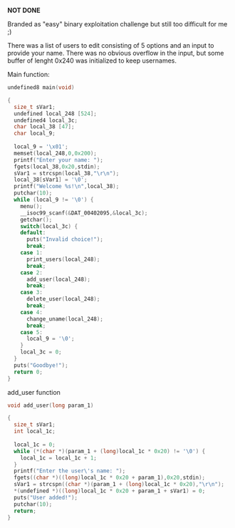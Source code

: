 **NOT DONE**

Branded as "easy" binary exploitation challenge but still too difficult for me ;)

There was a list of users to edit consisting of 5 options and an input to provide your name. There was no obvious overflow in the input, but some buffer of lenght 0x240 was initialized to keep usernames.

Main function:
```c
undefined8 main(void)

{
  size_t sVar1;
  undefined local_248 [524];
  undefined4 local_3c;
  char local_38 [47];
  char local_9;
  
  local_9 = '\x01';
  memset(local_248,0,0x200);
  printf("Enter your name: ");
  fgets(local_38,0x20,stdin);
  sVar1 = strcspn(local_38,"\r\n");
  local_38[sVar1] = '\0';
  printf("Welcome %s!\n",local_38);
  putchar(10);
  while (local_9 != '\0') {
    menu();
    __isoc99_scanf(&DAT_00402095,&local_3c);
    getchar();
    switch(local_3c) {
    default:
      puts("Invalid choice!");
      break;
    case 1:
      print_users(local_248);
      break;
    case 2:
      add_user(local_248);
      break;
    case 3:
      delete_user(local_248);
      break;
    case 4:
      change_uname(local_248);
      break;
    case 5:
      local_9 = '\0';
    }
    local_3c = 0;
  }
  puts("Goodbye!");
  return 0;
}
```

add_user function
```c
void add_user(long param_1)

{
  size_t sVar1;
  int local_1c;
  
  local_1c = 0;
  while (*(char *)(param_1 + (long)local_1c * 0x20) != '\0') {
    local_1c = local_1c + 1;
  }
  printf("Enter the user\'s name: ");
  fgets((char *)((long)local_1c * 0x20 + param_1),0x20,stdin);
  sVar1 = strcspn((char *)(param_1 + (long)local_1c * 0x20),"\r\n");
  *(undefined *)((long)local_1c * 0x20 + param_1 + sVar1) = 0;
  puts("User added!");
  putchar(10);
  return;
}
```
